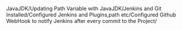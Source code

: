 







JavaJDK/Updating Path Variable with JavaJDK/Jenkins and Git Installed/Configured Jenkins and Plugins,path etc/Configured Github WebHook to notify Jenkins after every commit to the Project/
